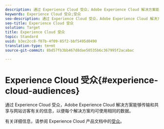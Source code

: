 ```yaml
---
description: 通过 Experience Cloud 受众，Adobe Experience Cloud 解决方案能够传输和共享与网站访客有关的信息，以便每个解决方案均可使用相同的数据。
keywords: Experience Cloud 受众;受众
seo-description: 通过 Experience Cloud 受众，Adobe Experience Cloud 解决方案能够传输和共享与网站访客有关的信息，以便每个解决方案均可使用相同的数据。
seo-title: Experience Cloud 受众
solution: Target
title: Experience Cloud 受众
topic: Standard
uuid: b3ec2cc8-f07b-4f09-85f2-bbf5495d0490
translation-type: tm+mt
source-git-commit: 8bd57fb3bb467d8dae50535b6c367995f2acabac

---
```



# Experience Cloud 受众{#experience-cloud-audiences}

通过 Experience Cloud 受众，Adobe Experience Cloud 解决方案能够传输和共享与网站访客有关的信息，以便每个解决方案均可使用相同的数据。

有关详细信息，请参阅 Experience Cloud 产品文档中的[受众](https://marketing.adobe.com/resources/help/en_US/mcloud/audience_library.html)。
